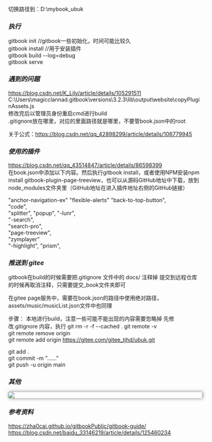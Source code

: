 切换路径到：D:\mybook_ubuk  


### *执行*  

gitbook init    //gitbook一些初始化，时间可能比较久  
gitbook install    //用于安装插件  
gitbook build --log=debug  
gitbook serve  


### *遇到的问题*  

https://blog.csdn.net/K_Lily/article/details/105291511  
C:\Users\magicclannad\.gitbook\versions\3.2.3\lib\output\website\copyPluginAssets.js  
修改完后以管理员身份重启cmd进行build  
.gitignore放在哪里，对应的里面路径就是哪里，不要管book.json中的root  

关于公式：https://blog.csdn.net/qq_42898299/article/details/106779945  


### *使用的插件*  

https://blog.csdn.net/qq_43514847/article/details/86598399  
在book.json中添加以下内容。然后执行gitbook install，或者使用NPM安装npm install   gitbook-plugin-page-treeview，也可以从源码GitHub地址中下载，放到node_modules文件夹里（GitHub地址在进入插件地址右侧的GitHub链接）  

"anchor-navigation-ex"
"flexible-alerts"
"back-to-top-button",  
"code",  
"splitter", 
"popup", 
"-lunr",  
"-search",  
"search-pro",  
"page-treeview",  
"zymplayer"  
"-highlight",
"prism",



### *推送到 gitee*  

gitbook在build的时候需要把.gitignore 文件中的 docs/ 注释掉
提交到远程仓库的时候再取消注释，只需要提交_book文件夹即可

在gitee page服务中，需要在book.json的路径中使用绝对路径，assets/music/musicList.json文件中也同理

步骤：
本地进行build，注意一些可能不能出现的内容需要忽略掉
先修改.gitignore 内容，执行
git rm -r -f --cached .
git remote -v  
git remote remove origin  
git remote add origin https://gitee.com/gitee_tjhd/ubuk.git  
<!-- https://github.com/yjjyjya/ubuk.git -->
git add .  
git commit -m "......"  
git push -u origin main  


### *其他*

<div id="pic1" class="img_container" style="margin: 0px auto 20px auto; width: 100%; height: auto;">
    <img src=".png" style="display: block; box-shadow: 2px 0px 10px rgba(0, 0, 0, 0.5);">
</div>


### *参考资料*  

https://zha0cai.github.io/gitbookPublic/gitbook-guide/  
https://blog.csdn.net/baidu_33146219/article/details/125460234